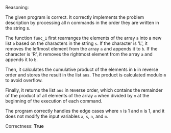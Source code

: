 Reasoning:

The given program is correct. It correctly implements the problem description by processing all n commands in the order they are written in the string s. 

The function `func_1` first rearranges the elements of the array `a` into a new list `b` based on the characters in the string `s`. If the character is 'L', it removes the leftmost element from the array `a` and appends it to `b`. If the character is 'R', it removes the rightmost element from the array `a` and appends it to `b`. 

Then, it calculates the cumulative product of the elements in `b` in reverse order and stores the result in the list `ans`. The product is calculated modulo `m` to avoid overflow.

Finally, it returns the list `ans` in reverse order, which contains the remainder of the product of all elements of the array `a` when divided by `m` at the beginning of the execution of each command.

The program correctly handles the edge cases where `n` is 1 and `m` is 1, and it does not modify the input variables `a`, `s`, `n`, and `m`.

Correctness: **True**